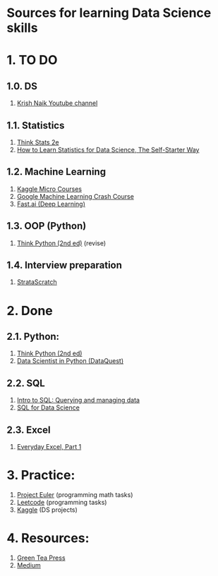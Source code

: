 # Sources for learning Data Science skills
# 1. TO DO

## 1.0. DS
1. [Krish Naik Youtube channel](https://www.youtube.com/channel/UCNU_lfiiWBdtULKOw6X0Dig)

## 1.1. Statistics
1. [Think Stats 2e](https://greenteapress.com/wp/think-stats-2e/)
2. [How to Learn Statistics for Data Science, The Self-Starter Way](https://elitedatascience.com/learn-statistics-for-data-science)

## 1.2. Machine Learning
1. [Kaggle Micro Courses](https://www.kaggle.com/learn/overview)
2. [Google Machine Learning Crash Course](https://developers.google.com/machine-learning/crash-course)
3. [Fast.ai (Deep Learning)](https://www.fast.ai/)

## 1.3. OOP (Python)
1. [Think Python (2nd ed)](https://greenteapress.com/wp/think-python-2e/) (revise)

## 1.4. Interview preparation
1. [StrataScratch](https://platform.stratascratch.com/pricing?via=giles)

# 2. Done
## 2.1. Python:
1. [Think Python (2nd ed)](https://greenteapress.com/wp/think-python-2e/)
2. [Data Scientist in Python (DataQuest)](https://app.dataquest.io/path/data-scientist)

## 2.2. SQL
1. [Intro to SQL: Querying and managing data](https://www.khanacademy.org/computing/computer-programming/sql)
2. [SQL for Data Science](https://ru.coursera.org/learn/sql-for-data-science)

## 2.3. Excel
1. [Everyday Excel, Part 1](https://www.coursera.org/learn/everyday-excel-part-1)

# 3. Practice:
1. [Project Euler](https://projecteuler.net/) (programming math tasks)
2. [Leetcode](https://leetcode.com/) (programming tasks) 
3. [Kaggle](https://www.kaggle.com) (DS projects)

# 4. Resources:
1. [Green Tea Press](https://greenteapress.com/)
2. [Medium](https://medium.com/)
